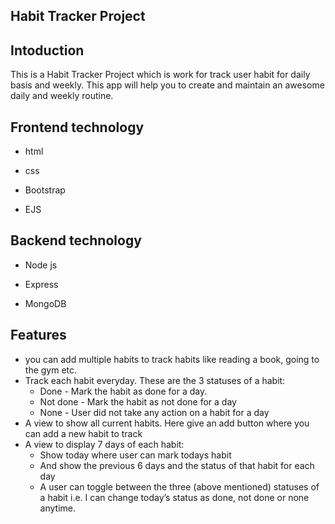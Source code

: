 
## Habit Tracker Project


## Intoduction

This is a Habit Tracker Project which is work for track user habit for daily basis and weekly.
This app will help you to create and maintain an awesome daily and weekly routine.



## Frontend technology

- html

- css

- Bootstrap

- EJS


## Backend technology 

- Node js

- Express

- MongoDB



## Features

- you can add multiple habits to track habits like     reading a book, going to the gym etc.
- Track each habit everyday. These are the 3 statuses of a habit:
    - Done - Mark the habit as done for a day.
    - Not done - Mark the habit as not done for a day
    - None - User did not take any action on a habit for a day
- A view to show all current habits. Here give an add  button where you can add a new habit to track
- A view to display 7 days of each habit:
    - Show today where user can mark todays habit
    - And show the previous 6 days and the status of that habit for each day
    - A user can toggle between the three (above mentioned) statuses of a habit i.e. I can change today’s status as done, not done or none anytime.
    